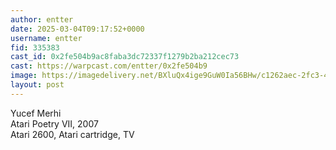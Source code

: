 ```yaml
---
author: entter
date: 2025-03-04T09:17:52+0000
username: entter
fid: 335383
cast_id: 0x2fe504b9ac8faba3dc72337f1279b2ba212cec73
cast: https://warpcast.com/entter/0x2fe504b9
image: https://imagedelivery.net/BXluQx4ige9GuW0Ia56BHw/c1262aec-2fc3-406b-beed-4e0d4eba0800/original
layout: post
---
```

Yucef Merhi  
Atari Poetry VII, 2007  
Atari 2600, Atari cartridge, TV  

<img src='https://imagedelivery.net/BXluQx4ige9GuW0Ia56BHw/c1262aec-2fc3-406b-beed-4e0d4eba0800/original' alt='' referrerpolicy='no-referrer'/>